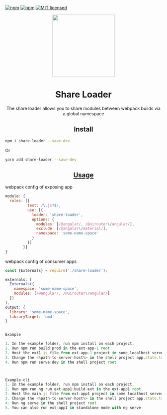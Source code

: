 [![npm](https://img.shields.io/npm/v/share-loader.svg?style=flat-square)](https://www.npmjs.com/package/share-loader)
[![npm](https://img.shields.io/npm/dm/share-loader.svg?style=flat-square)](https://www.npmjs.com/package/share-loader)
[![MIT licensed](https://img.shields.io/badge/license-MIT-blue.svg?style=flat-square)](https://github.com/MrFrankel/share-loader/blob/master/LICENSE)

<div align="center">
  <!-- replace with accurate logo e.g from https://worldvectorlogo.com/ -->
  <a href="https://github.com/webpack/webpack">
    <img width="200" height="200" vspace="" hspace="25"
      src="https://cdn.rawgit.com/webpack/media/e7485eb2/logo/icon.svg">
  </a>
  <h1>Share Loader</h1>
  <p>The share loader allows you to share modules between webpack builds via a global namespace<p>
</div>

<h2 align="center">Install</h2>

```bash
npm i share-loader --save-dev
```
Or
```bash
yarn add share-loader --save-dev
```
<h2 align="center"><a href="https://webpack.js.org/concepts/loaders">Usage</a></h2>

webpack config of exposing app
```js
module: {
  rules: [{
          test: /\.js?$/,
          use: [{
            loader: 'share-loader',
            options: {
              modules: [/@angular/, /@uirouter\/angular/],
              exclude: [/@angular\/material/],
              namespace: 'some-name-space'
            }
          }]
        }]
}
```


webpack config of consumer apps

```js
const {Externals} = require('./share-loader');

externals: [
  Externals({
    namespace: 'some-name-space',
    modules: [/@angular/, /@uirouter\/angular/]
  })
],
output: {
  library: 'some-name-space',
  libraryTarget: 'umd'
}


Example

1. In the example folder, run npm install on each project,
2. Run npm run build:prod in the ext-app-1 root
2. Host the ext1.js file from ext-app-1 project in some localhost server
3. Change the <%path-to-server-host%> in the shell project app.state.ts
4. Run npm run serve:dev in the shell project root



Example-cli
1. In the example folder, run npm install on each project,
2. Run npm run ng run ext-app1:build-ext in the ext-app1 root
2. Host the main.js file from ext-app1 project in some localhost server
3. Change the <%path-to-server-host%> in the shell project app.state.ts
4. Run ng serve in the shell project root
5. You can also run ext-app1 in standalone mode with ng serve
```